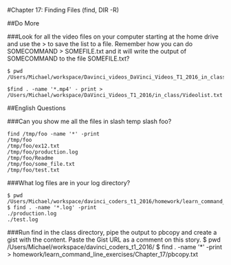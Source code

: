 #Chapter 17: Finding Files (find, DIR -R)

##Do More

###Look for all the video files on your computer starting at the home drive and use the > to save the list to a file. Remember how you can do SOMECOMMAND > SOMEFILE.txt and it will write the output of SOMECOMMAND to the file SOMEFILE.txt?

```
$ pwd 
/Users/Michael/workspace/Davinci_videos_DaVinci_Videos_T1_2016_in_class

$find . -name '*.mp4' - print > /Users/Michael/workspace/DaVinci_Videos_T1_2016/in_class/Videolist.txt
```
##English Questions

###Can you show me all the files in slash temp slash foo?

```
find /tmp/foo -name '*' -print
/tmp/foo
/tmp/foo/ex12.txt
/tmp/foo/production.log
/tmp/foo/Readme
/tmp/foo/some_file.txt
/tmp/foo/test.txt
```

###What log files are in your log directory?

```
$ pwd
/Users/Michael/workspace/davinci_coders_t1_2016/homework/learn_command_line_exercises/chapter_17/log
$ find . -name '*.log' -print
./production.log
./test.log
```

###Run find in the class directory, pipe the output to pbcopy and create a gist with the content. Paste the Gist URL as a comment on this story.
$ pwd
/Users/Michael/workspace/davinci_coders_t1_2016/
$ find . -name '*' -print > homework/learn_command_line_exercises/Chapter_17/pbcopy.txt
